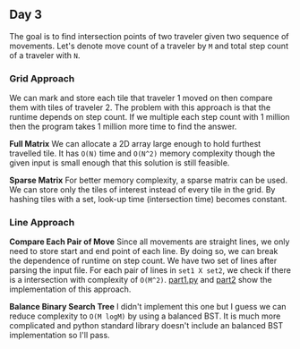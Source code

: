 ## Day 3

The goal is to find intersection points of two traveler given two sequence of movements. Let's denote move count of a traveler by `M` and total step count of a traveler with `N`.

### Grid Approach

We can mark and store each tile that traveler 1 moved on then compare them with tiles of traveler 2. The problem with this approach is that the runtime depends on step count. If we multiple each step count with 1 million then the program takes 1 million more time to find the answer.

**Full Matrix** We can allocate a 2D array large enough to hold furthest travelled tile. It has `O(N)` time and `O(N^2)` memory complexity though the given input is small enough that this solution is still feasible.

**Sparse Matrix** For better memory complexity, a sparse matrix can be used. We can store only the tiles of interest instead of every tile in the grid. By hashing tiles with a set, look-up time (intersection time) becomes constant. 

### Line Approach

**Compare Each Pair of Move** Since all movements are straight lines, we only need to store start and end point of each line. By doing so, we can break the dependence of runtime on step count. We have two set of lines after parsing the input file. For each pair of lines in `set1 X set2`, we check if there is a intersection with complexity of `O(M^2)`. [part1.py](part1.py) and [part2](part2.py) show the implementation of this approach.

**Balance Binary Search Tree** I didn't implement this one but I guess we can reduce complexity to `O(M logM)` by using a balanced BST. It is much more complicated and python standard library doesn't include an balanced BST implementation so I'll pass.